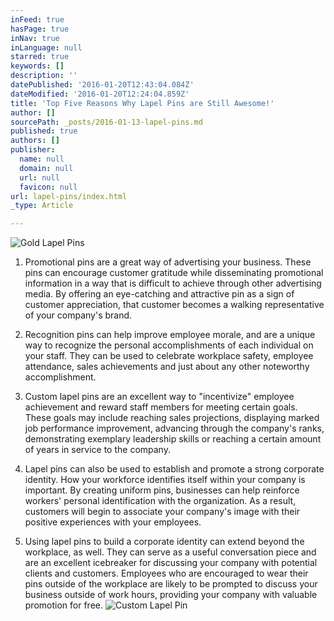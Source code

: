 ```yaml
---
inFeed: true
hasPage: true
inNav: true
inLanguage: null
starred: true
keywords: []
description: ''
datePublished: '2016-01-20T12:43:04.084Z'
dateModified: '2016-01-20T12:24:04.859Z'
title: 'Top Five Reasons Why Lapel Pins are Still Awesome!'
author: []
sourcePath: _posts/2016-01-13-lapel-pins.md
published: true
authors: []
publisher:
  name: null
  domain: null
  url: null
  favicon: null
url: lapel-pins/index.html
_type: Article

---
```

![Gold Lapel Pins](https://s3-us-west-2.amazonaws.com/the-grid-img/p/9376a4081aea5bdda9f47fc3df62d69cf0cec144.jpg)

1)  Promotional pins are a great way of advertising your business. These pins can encourage customer gratitude while disseminating promotional information in a way that is difficult to achieve through other advertising media. By offering an eye-catching and attractive pin as a sign of customer appreciation, that customer becomes a walking representative of your company's brand.

2)  Recognition pins can help improve employee morale, and are a unique way to recognize the personal accomplishments of each individual on your staff. They can be used to celebrate workplace safety, employee attendance, sales achievements and just about any other noteworthy accomplishment.

3) Custom lapel pins are an excellent way to "incentivize" employee achievement and reward staff members for meeting certain goals. These goals may include reaching sales projections, displaying marked job performance improvement, advancing through the company's ranks, demonstrating exemplary leadership skills or reaching a certain amount of years in service to the company.

4) Lapel pins can also be used to establish and promote a strong corporate identity. How your workforce identifies itself within your company is important. By creating uniform pins, businesses can help reinforce workers' personal identification with the organization. As a result, customers will begin to associate your company's image with their positive experiences with your employees.

5) Using lapel pins to build a corporate identity can extend beyond the workplace, as well. They can serve as a useful conversation piece and are an excellent icebreaker for discussing your company with potential clients and customers. Employees who are encouraged to wear their pins outside of the workplace are likely to be prompted to discuss your business outside of work hours, providing your company with valuable promotion for free.
![Custom Lapel Pin](https://s3-us-west-2.amazonaws.com/the-grid-img/p/54742efd17c5660a7157c3076e95798915d195ec.jpg)